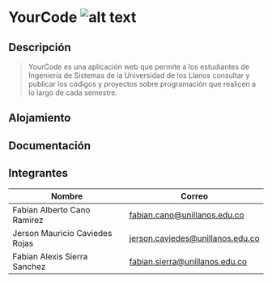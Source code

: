 # YourCode ![alt text]( "YourCode")
## Descripción
> YourCode es una aplicación web que permite a los estudiantes de Ingeniería de Sistemas de la Universidad de los Llanos consultar y publicar los códigos y proyectos sobre programación que realicen a lo largo de cada semestre.
## Alojamiento
>
## Documentación
>
## Integrantes
| **Nombre**      | **Correo**       |
| ------------- | -------------|
| Fabian Alberto Cano Ramirez    | fabian.cano@unillanos.edu.co|
| Jerson Mauricio Caviedes Rojas    | jerson.caviedes@unillanos.edu.co    |
| Fabian Alexis Sierra Sanchez | fabian.sierra@unillanos.edu.co      |
